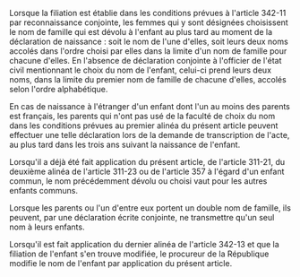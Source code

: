 Lorsque la filiation est établie dans les conditions prévues à l'article 342-11 par reconnaissance conjointe, les femmes qui y sont désignées choisissent le nom de famille qui est dévolu à l'enfant au plus tard au moment de la déclaration de naissance : soit le nom de l'une d'elles, soit leurs deux noms accolés dans l'ordre choisi par elles dans la limite d'un nom de famille pour chacune d'elles. En l'absence de déclaration conjointe à l'officier de l'état civil mentionnant le choix du nom de l'enfant, celui-ci prend leurs deux noms, dans la limite du premier nom de famille de chacune d'elles, accolés selon l'ordre alphabétique.

En cas de naissance à l'étranger d'un enfant dont l'un au moins des parents est français, les parents qui n'ont pas usé de la faculté de choix du nom dans les conditions prévues au premier alinéa du présent article peuvent effectuer une telle déclaration lors de la demande de transcription de l'acte, au plus tard dans les trois ans suivant la naissance de l'enfant.

Lorsqu'il a déjà été fait application du présent article, de l'article 311-21, du deuxième alinéa de l'article 311-23 ou de l'article 357 à l'égard d'un enfant commun, le nom précédemment dévolu ou choisi vaut pour les autres enfants communs.

Lorsque les parents ou l'un d'entre eux portent un double nom de famille, ils peuvent, par une déclaration écrite conjointe, ne transmettre qu'un seul nom à leurs enfants.

Lorsqu'il est fait application du dernier alinéa de l'article 342-13 et que la filiation de l'enfant s'en trouve modifiée, le procureur de la République modifie le nom de l'enfant par application du présent article.
